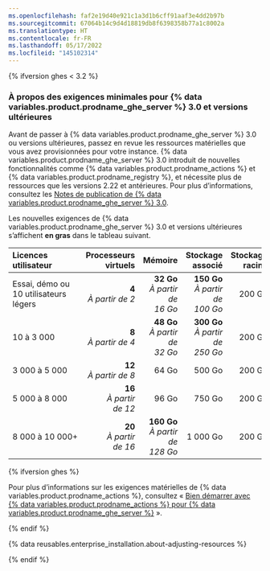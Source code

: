 ```yaml
---
ms.openlocfilehash: faf2e19d40e921c1a3d1b6cff91aaf3e4dd2b97b
ms.sourcegitcommit: 67064b14c9d4d18819db8f6398358b77a1c8002a
ms.translationtype: HT
ms.contentlocale: fr-FR
ms.lasthandoff: 05/17/2022
ms.locfileid: "145102314"
---
```

{% ifversion ghes < 3.2 %}

### <a name="about-minimum-requirements-for--data-variablesproductprodname_ghe_server--30-and-later"></a>À propos des exigences minimales pour {% data variables.product.prodname_ghe_server %} 3.0 et versions ultérieures

Avant de passer à {% data variables.product.prodname_ghe_server %} 3.0 ou versions ultérieures, passez en revue les ressources matérielles que vous avez provisionnées pour votre instance. {% data variables.product.prodname_ghe_server %} 3.0 introduit de nouvelles fonctionnalités comme {% data variables.product.prodname_actions %} et {% data variables.product.prodname_registry %}, et nécessite plus de ressources que les versions 2.22 et antérieures. Pour plus d’informations, consultez les [Notes de publication de {% data variables.product.prodname_ghe_server %} 3.0](/enterprise-server@3.0/admin/release-notes).

Les nouvelles exigences de {% data variables.product.prodname_ghe_server %} 3.0 et versions ultérieures s’affichent **en gras** dans le tableau suivant.

| Licences utilisateur | Processeurs virtuels | Mémoire | Stockage associé | Stockage racine |
| :- | -: | -: | -: | -: |
| Essai, démo ou 10 utilisateurs légers | **4**<br/>_À partir de 2_ | **32 Go**<br/>_À partir de 16 Go_ | **150 Go**<br/>_À partir de 100 Go_ | 200 Go |
| 10 à 3 000  | **8**<br/>_À partir de 4_ | **48 Go**<br/>_À partir de 32 Go_ | **300 Go**<br/>_À partir de 250 Go_ | 200 Go |
| 3 000 à 5 000 | **12**<br/>_À partir de 8_ | 64 Go | 500 Go | 200 Go |
| 5 000 à 8 000 | **16**<br/>_À partir de 12_ | 96 Go | 750 Go | 200 Go |
| 8 000 à 10 000+ | **20**<br/>_À partir de 16_ | **160 Go**<br/>_À partir de 128 Go_ | 1 000 Go | 200 Go |

{% ifversion ghes %}

Pour plus d’informations sur les exigences matérielles de {% data variables.product.prodname_actions %}, consultez « [Bien démarrer avec {% data variables.product.prodname_actions %} pour {% data variables.product.prodname_ghe_server %}](/admin/github-actions/getting-started-with-github-actions-for-github-enterprise-server#review-hardware-considerations) ».

{% endif %}

{% data reusables.enterprise_installation.about-adjusting-resources %}

{% endif %}
